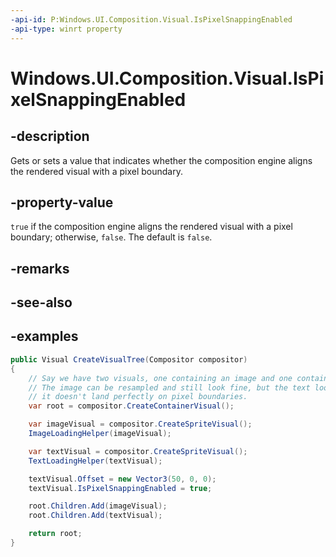 ```yaml
---
-api-id: P:Windows.UI.Composition.Visual.IsPixelSnappingEnabled
-api-type: winrt property
---
```


# Windows.UI.Composition.Visual.IsPixelSnappingEnabled

<!--
public bool IsPixelSnappingEnabled { get; set; }
-->

## -description

Gets or sets a value that indicates whether the composition engine aligns the rendered visual with a pixel boundary.

## -property-value

`true` if the composition engine aligns the rendered visual with a pixel boundary; otherwise, `false`. The default is `false`.

## -remarks

## -see-also

## -examples

```csharp
public Visual CreateVisualTree(Compositor compositor)
{
    // Say we have two visuals, one containing an image and one containing text.
    // The image can be resampled and still look fine, but the text looks bad if
    // it doesn't land perfectly on pixel boundaries.
    var root = compositor.CreateContainerVisual();

    var imageVisual = compositor.CreateSpriteVisual();
    ImageLoadingHelper(imageVisual);

    var textVisual = compositor.CreateSpriteVisual();
    TextLoadingHelper(textVisual);

    textVisual.Offset = new Vector3(50, 0, 0);
    textVisual.IsPixelSnappingEnabled = true;

    root.Children.Add(imageVisual);
    root.Children.Add(textVisual);

    return root;
}

```
